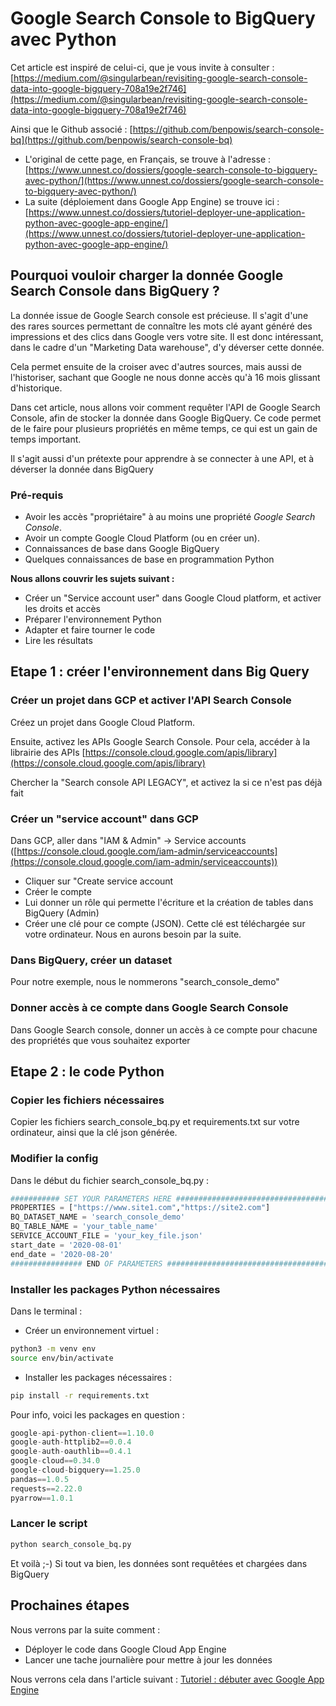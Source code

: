 # Google Search Console to BigQuery avec Python

Cet article est inspiré de celui-ci, que je vous invite à consulter : [https://medium.com/@singularbean/revisiting-google-search-console-data-into-google-bigquery-708a19e2f746](https://medium.com/@singularbean/revisiting-google-search-console-data-into-google-bigquery-708a19e2f746)

Ainsi que le Github associé : [https://github.com/benpowis/search-console-bq](https://github.com/benpowis/search-console-bq)

- L'original de cette page, en Français, se trouve à l'adresse : [https://www.unnest.co/dossiers/google-search-console-to-bigquery-avec-python/](https://www.unnest.co/dossiers/google-search-console-to-bigquery-avec-python/)
- La suite (déploiement dans Google App Engine) se trouve ici : [https://www.unnest.co/dossiers/tutoriel-deployer-une-application-python-avec-google-app-engine/](https://www.unnest.co/dossiers/tutoriel-deployer-une-application-python-avec-google-app-engine/)

## Pourquoi vouloir charger la donnée Google Search Console dans BigQuery ?

La donnée issue de Google Search console est précieuse. Il s'agit d'une des rares sources permettant de connaître les mots clé ayant généré des impressions et des clics dans Google vers votre site. Il est donc intéressant, dans le cadre d'un "Marketing Data warehouse", d'y déverser cette donnée.

Cela permet ensuite de la croiser avec d'autres sources, mais aussi de l'historiser, sachant que Google ne nous donne accès qu'à 16 mois glissant d'historique.

Dans cet article, nous allons voir comment requêter l'API de Google Search Console, afin de stocker la donnée dans Google BigQuery. Ce code permet de le faire pour plusieurs propriétés en même temps, ce qui est un gain de temps important.

Il s'agit aussi d'un prétexte pour apprendre à se connecter à une API, et à déverser la donnée dans BigQuery

### Pré-requis

- Avoir les accès "propriétaire" à au moins une propriété *Google Search Console*.
- Avoir un compte Google Cloud Platform (ou en créer un).
- Connaissances de base dans Google BigQuery
- Quelques connaissances de base en programmation Python

**Nous allons couvrir les sujets suivant :**

- Créer un "Service account user" dans Google Cloud platform, et activer les droits et accès
- Préparer l'environnement Python
- Adapter et faire tourner le code
- Lire les résultats

## Etape 1 : créer l'environnement dans Big Query

### Créer un projet dans GCP et activer l'API Search Console

Créez un projet dans Google Cloud Platform.

Ensuite, activez les APIs Google Search Console. Pour cela, accéder à la librairie des APIs [https://console.cloud.google.com/apis/library](https://console.cloud.google.com/apis/library)

Chercher la "Search console API LEGACY", et activez la si ce n'est pas déjà fait

### Créer un "service account" dans GCP

Dans GCP, aller dans "IAM & Admin" → Service accounts ([https://console.cloud.google.com/iam-admin/serviceaccounts](https://console.cloud.google.com/iam-admin/serviceaccounts))

- Cliquer sur "Create service account
- Créer le compte
- Lui donner un rôle qui permette l'écriture et la création de tables dans BigQuery (Admin)
- Créer une clé pour ce compte (JSON). Cette clé est téléchargée sur votre ordinateur. Nous en aurons besoin par la suite.

### Dans BigQuery, créer un dataset

Pour notre exemple, nous le nommerons "search_console_demo"

### Donner accès à ce compte dans Google Search Console

Dans Google Search console, donner un accès à ce compte pour chacune des propriétés que vous souhaitez exporter

## Etape 2 : le code Python

### Copier les fichiers nécessaires

Copier les fichiers search_console_bq.py et requirements.txt sur votre ordinateur, ainsi que la clé json générée.

### Modifier la config

Dans le début du fichier search_console_bq.py :

```python
########### SET YOUR PARAMETERS HERE ####################################
PROPERTIES = ["https://www.site1.com","https://site2.com"]
BQ_DATASET_NAME = 'search_console_demo'
BQ_TABLE_NAME = 'your_table_name'
SERVICE_ACCOUNT_FILE = 'your_key_file.json'
start_date = '2020-08-01'
end_date = '2020-08-20'
################ END OF PARAMETERS ######################################
```

### Installer les packages Python nécessaires

Dans le terminal :

- Créer un environnement virtuel :

```bash
python3 -m venv env                   
source env/bin/activate
```

- Installer les packages nécessaires :

```bash
pip install -r requirements.txt
```

Pour info, voici les packages en question :

```python
google-api-python-client==1.10.0
google-auth-httplib2==0.0.4
google-auth-oauthlib==0.4.1
google-cloud==0.34.0
google-cloud-bigquery==1.25.0
pandas==1.0.5
requests==2.22.0
pyarrow==1.0.1
```

### Lancer le script

```bash
python search_console_bq.py
```

Et voilà ;-) Si tout va bien, les données sont requêtées et chargées dans BigQuery

## Prochaines étapes

Nous verrons par la suite comment :

- Déployer le code dans Google Cloud App Engine
- Lancer une tache journalière pour mettre à jour les données

Nous verrons cela dans l'article suivant : [Tutoriel : débuter avec Google App Engine](https://www.unnest.co/dossiers/tutoriel-deployer-une-application-python-avec-google-app-engine/) 
